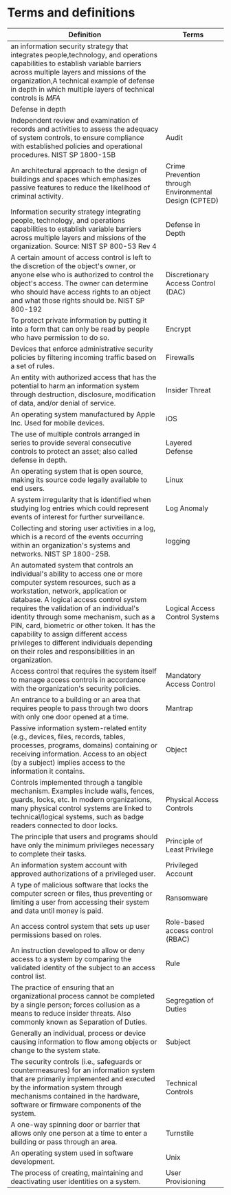 # Terms and definitions

| Definition | Terms |
| --- | --- | 
|an information security strategy that integrates people,technology, and operations capabilities to establish variable barriers across multiple layers and missions of the organization,A technical example of defense in depth in which multiple layers of technical controls is *MFA*
| Defense in depth |  
|Independent review and examination of records and activities to assess the adequacy of system controls, to ensure compliance with established policies and operational procedures. NIST SP 1800-15B  | Audit |  
| An architectural approach to the design of buildings and spaces which emphasizes passive features to reduce the likelihood of criminal activity. | Crime Prevention through Environmental Design (CPTED) |  
| Information security strategy integrating people, technology, and operations capabilities to establish variable barriers across multiple layers and missions of the organization. Source: NIST SP 800-53 Rev 4 | Defense in Depth |  
| A certain amount of access control is left to the discretion of the object's owner, or anyone else who is authorized to control the object's access. The owner can determine who should have access rights to an object and what those rights should be. NIST SP 800-192 | Discretionary Access Control (DAC) |  
| To protect private information by putting it into a form that can only be read by people who have permission to do so. | Encrypt |  
| Devices that enforce administrative security policies by filtering incoming traffic based on a set of rules. | Firewalls |  
| An entity with authorized access that has the potential to harm an information system through destruction, disclosure, modification of data, and/or denial of service. | Insider Threat |  
| An operating system manufactured by Apple Inc. Used for mobile devices. | iOS |  
| The use of multiple controls arranged in series to provide several consecutive controls to protect an asset; also called defense in depth. | Layered Defense |  
| An operating system that is open source, making its source code legally available to end users. | Linux |  
| A system irregularity that is identified when studying log entries which could represent events of interest for further surveillance. | Log Anomaly |  
| Collecting and storing user activities in a log, which is a record of the events occurring within an organization's systems and networks. NIST SP 1800-25B. | logging |  
| An automated system that controls an individual's ability to access one or more computer system resources, such as a workstation, network, application or database. A logical access control system requires the validation of an individual's identity through some mechanism, such as a PIN, card, biometric or other token. It has the capability to assign different access privileges to different individuals depending on their roles and responsibilities in an organization.  | Logical Access Control Systems |  
| Access control that requires the system itself to manage access controls in accordance with the organization's security policies. | Mandatory Access Control |  
| An entrance to a building or an area that requires people to pass through two doors with only one door opened at a time. | Mantrap |  
| Passive information system-related entity (e.g., devices, files, records, tables, processes, programs, domains) containing or receiving information. Access to an object (by a subject) implies access to the information it contains.  | Object |  
| Controls implemented through a tangible mechanism. Examples include walls, fences, guards, locks, etc. In modern organizations, many physical control systems are linked to technical/logical systems, such as badge readers connected to door locks. | Physical Access Controls |  
| The principle that users and programs should have only the minimum privileges necessary to complete their tasks. | Principle of Least Privilege |  
| An information system account with approved authorizations of a privileged user. | Privileged Account |  
| A type of malicious software that locks the computer screen or files, thus preventing or limiting a user from accessing their system and data until money is paid. | Ransomware |  
| An access control system that sets up user permissions based on roles. | Role-based access control (RBAC) |  
| An instruction developed to allow or deny access to a system by comparing the validated identity of the subject to an access control list. | Rule |  
| The practice of ensuring that an organizational process cannot be completed by a single person; forces collusion as a means to reduce insider threats. Also commonly known as Separation of Duties. | Segregation of Duties |  
| Generally an individual, process or device causing information to flow among objects or change to the system state. | Subject |  
| The security controls (i.e., safeguards or countermeasures) for an information system that are primarily implemented and executed by the information system through mechanisms contained in the hardware, software or firmware components of the system. | Technical Controls |  
| A one-way spinning door or barrier that allows only one person at a time to enter a building or pass through an area. | Turnstile |  
| An operating system used in software development. | Unix |  
| The process of creating, maintaining and deactivating user identities on a system. | User Provisioning |  
